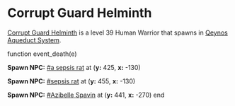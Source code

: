 # Corrupt Guard Helminth



[Corrupt Guard Helminth](/npc/45006) is a level 39 Human Warrior that spawns in [Qeynos Aqueduct System](/zone/45).

function event_death(e)

**Spawn NPC:**  [\#a sepsis rat](/npc/45009) at (**y:** 425, **x:** -130)

**Spawn NPC:**  [\#sepsis rat](/npc/45010) at (**y:** 455, **x:** -130)

**Spawn NPC:**  [\#Azibelle Spavin](/npc/45011) at (**y:** 441, **x:** -270)
end